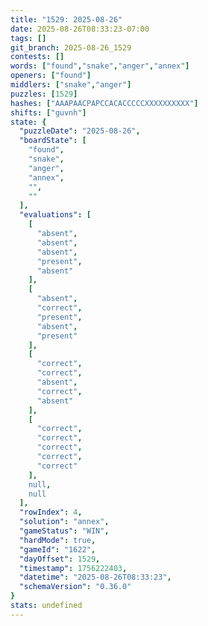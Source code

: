 ```yaml
---
title: "1529: 2025-08-26"
date: 2025-08-26T08:33:23-07:00
tags: []
git_branch: 2025-08-26_1529
contests: []
words: ["found","snake","anger","annex"]
openers: ["found"]
middlers: ["snake","anger"]
puzzles: [1529]
hashes: ["AAAPAACPAPCCACACCCCCXXXXXXXXXX"]
shifts: ["guvnh"]
state: {
  "puzzleDate": "2025-08-26",
  "boardState": [
    "found",
    "snake",
    "anger",
    "annex",
    "",
    ""
  ],
  "evaluations": [
    [
      "absent",
      "absent",
      "absent",
      "present",
      "absent"
    ],
    [
      "absent",
      "correct",
      "present",
      "absent",
      "present"
    ],
    [
      "correct",
      "correct",
      "absent",
      "correct",
      "absent"
    ],
    [
      "correct",
      "correct",
      "correct",
      "correct",
      "correct"
    ],
    null,
    null
  ],
  "rowIndex": 4,
  "solution": "annex",
  "gameStatus": "WIN",
  "hardMode": true,
  "gameId": "1622",
  "dayOffset": 1529,
  "timestamp": 1756222403,
  "datetime": "2025-08-26T08:33:23",
  "schemaVersion": "0.36.0"
}
stats: undefined
---
```

<!-- more -->
